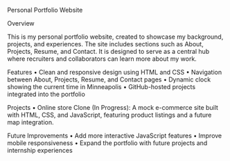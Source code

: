 Personal Portfolio Website

Overview

This is my personal portfolio website, created to showcase my background, projects, and experiences. The site includes sections such as About, Projects, Resume, and Contact. It is designed to serve as a central hub where recruiters and collaborators can learn more about my work.

Features
	•	Clean and responsive design using HTML and CSS
	•	Navigation between About, Projects, Resume, and Contact pages
	•	Dynamic clock showing the current time in Minneapolis
	•	GitHub-hosted projects integrated into the portfolio

Projects
	•	Online store Clone (In Progress): A mock e-commerce site built with HTML, CSS, and JavaScript, featuring product listings and a future map integration.

Future Improvements
	•	Add more interactive JavaScript features
	•	Improve mobile responsiveness
	•	Expand the portfolio with future projects and internship experiences
